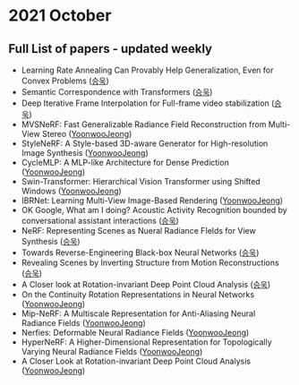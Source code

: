 # 2021 October
## Full List of papers - updated weekly
* Learning Rate Annealing Can Provably Help Generalization, Even for Convex Problems ([승욱](./summary/seungwook_2.md))
* Semantic Correspondence with Transformers ([승욱](./summary/seungwook_3.md))
* Deep Iterative Frame Interpolation for Full-frame video stabilization ([승욱](./summary/seungwook_9.md))
* MVSNeRF: Fast Generalizable Radiance Field Reconstruction from Multi-View Stereo ([YoonwooJeong](https://ballistic-scarecrow-96b.notion.site/MVSNeRF-Fast-Generalizable-Radiance-Field-Reconstruction-from-Multi-View-Stereo-c72c1e961a0b4d57adcfc1b49050b634))
* StyleNeRF: A Style-based 3D-aware Generator for High-resolution Image Synthesis ([YoonwooJeong](https://www.notion.so/STYLENeRF-A-Style-based-3D-aware-Generator-for-High-resolution-Image-Synthesis-16bdd58355584c45840ff3a7050ad2b0))
* CycleMLP: A MLP-like Architecture for Dense Prediction ([YoonwooJeong](https://www.notion.so/CycleMLP-A-MLP-like-Architecture-for-Dense-Prediction-4b222b04f8df4f9bb3a57c2dab42b15e))
* Swin-Transformer: Hierarchical Vision Transformer using Shifted Windows ([YoonwooJeong](https://ballistic-scarecrow-96b.notion.site/Swin-Transformer-Hierarchical-Vision-Transformer-using-Shifted-Windows-3484658aefd34b9b9f1ab490ace39e37))
* IBRNet: Learning Multi-View Image-Based Rendering ([YoonwooJeong](https://ballistic-scarecrow-96b.notion.site/IBRNet-Learning-Multi-View-Image-Based-Rendering-a284b1bd4f104a7e9e6d23b410d1a1e8))
* OK Google, What am I doing? Acoustic Activity Recognition bounded by conversational assistant interactions ([승욱](./summary/seungwook_11.md))
* NeRF: Representing Scenes as Nueral Radiance FIelds for View Synthesis ([승욱](./summary/seungwook_12.md))
* Towards Reverse-Engineering Black-box Neural Networks ([승욱](./summary/seungwook_13.md))
* Revealing Scenes by Inverting Structure from Motion Reconstructions ([승욱](./summary/seungwook_14.md))
* A Closer look at Rotation-invariant Deep Point Cloud Analysis ([승욱](./summary/seungwook_15.md))
* On the Continuity Rotation Representations in Neural Networks ([YoonwooJeong](https://www.notion.so/On-the-Continuity-Rotation-Representations-in-Neural-Networks-b29730b8e98b427d9ad2ff148bc4cdb8))
* Mip-NeRF: A Multiscale Representation for Anti-Aliasing Neural Radiance Fields ([YoonwooJeong](https://www.notion.so/Mip-NeRF-A-Multiscale-Representation-for-Anti-Aliasing-Neural-Radiance-Fields-59ec916c2e394448ac8dd5edd420943e))
* Nerfies: Deformable Neural Radiance Fields ([YoonwooJeong](https://www.notion.so/Nerfies-Deformable-Neural-Radiance-Fields-5c6ad58ff66c40809929e4fe0f1ee042))
* HyperNeRF: A Higher-Dimensional Representation for Topologically Varying Neural Radiance Fields ([YoonwooJeong](https://www.notion.so/HyperNeRF-A-Higher-Dimensional-REpresentation-for-Topologically-Varying-Neural-Radiance-Fields-1699313c920249ecb47acd007b65cadc))
* A Closer Look at Rotation-invariant Deep Point Cloud Analysis ([YoonwooJeong](https://ballistic-scarecrow-96b.notion.site/A-Closer-Look-at-Rotation-invariant-Deep-Point-Cloud-Analysis-ab79ef9e422b466e8eee603b9805fd3d))
